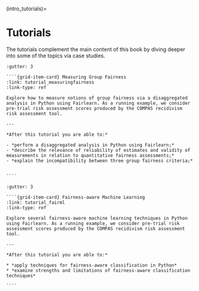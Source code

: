 (intro_tutorials)=

# Tutorials

The tutorials complement the main content of this book by diving deeper into some of the topics via case studies.

`````{grid} 2 1 1 1
:gutter: 3

````{grid-item-card} Measuring Group Fairness
:link: tutorial_measuringfairness
:link-type: ref

Explore how to measure notions of group fairness via a disaggregated analysis in Python using Fairlearn. As a running example, we consider pre-trial risk assessment scores produced by the COMPAS recidivism risk assessment tool.

---

*After this tutorial you are able to:*

- *perform a disaggregated analysis in Python using Fairlearn;*
- *describe the relevance of reliability of estimates and validity of measurements in relation to quantitative fairness assessments;*
- *explain the incompatibility between three group fairness criteria;*


````

`````

`````{grid} 2 1 1 1
:gutter: 3

````{grid-item-card} Fairness-aware Machine Learning
:link: tutorial_fairml
:link-type: ref

Explore several fairness-aware machine learning techniques in Python using Fairlearn. As a running example, we consider pre-trial risk assessment scores produced by the COMPAS recidivism risk assessment tool.

---

*After this tutorial you are able to:*

* *apply techniques for fairness-aware classification in Python*
* *examine strengths and limitations of fairness-aware classification techniques*

````

`````
